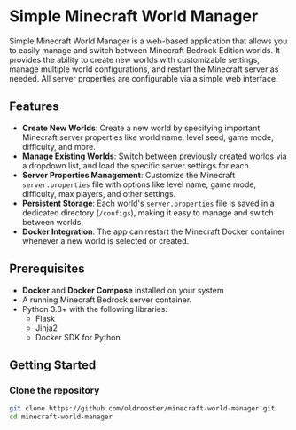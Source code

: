 # Simple Minecraft World Manager

Simple Minecraft World Manager is a web-based application that allows you to easily manage and switch between Minecraft Bedrock Edition worlds. It provides the ability to create new worlds with customizable settings, manage multiple world configurations, and restart the Minecraft server as needed. All server properties are configurable via a simple web interface.

## Features

- **Create New Worlds**: Create a new world by specifying important Minecraft server properties like world name, level seed, game mode, difficulty, and more.
- **Manage Existing Worlds**: Switch between previously created worlds via a dropdown list, and load the specific server settings for each.
- **Server Properties Management**: Customize the Minecraft `server.properties` file with options like level name, game mode, difficulty, max players, and other settings.
- **Persistent Storage**: Each world's `server.properties` file is saved in a dedicated directory (`/configs`), making it easy to manage and switch between worlds.
- **Docker Integration**: The app can restart the Minecraft Docker container whenever a new world is selected or created.

## Prerequisites

- **Docker** and **Docker Compose** installed on your system
- A running Minecraft Bedrock server container.
- Python 3.8+ with the following libraries:
  - Flask
  - Jinja2
  - Docker SDK for Python

## Getting Started

### Clone the repository

```bash
git clone https://github.com/oldrooster/minecraft-world-manager.git
cd minecraft-world-manager
